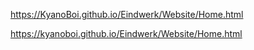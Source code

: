 https://KyanoBoi.github.io/Eindwerk/Website/Home.html


https://kyanoboi.github.io/Eindwerk/Website/Home.html
